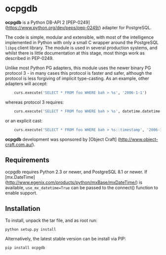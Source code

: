 # ocpgdb 

**ocpgdb** is a Python DB-API 2 [PEP-0249] (https://www.python.org/dev/peps/pep-0249/) adapter for PostgreSQL. 

The code is simple, modular and extensible, with most of the intelligence
implemented in Python with only a small C wrapper around the PostgreSQL
`libpq` client library. The module is used in several production systems,
and whilst there is little documentation at this stage, most things work
as described in PEP-0249.

Unlike most Python PG adapters, this module uses the newer binary PG
protocol 3 - in many cases this protocol is faster and safer, although
the protocol is less forgiving of implicit type-casting. As an example,
other adapters will accept:

```python
    curs.execute('SELECT * FROM foo WHERE bah > %s', '2006-1-1')
```

whereas protocol 3 requires:

```python
    curs.execute('SELECT * FROM foo WHERE bah > %s', datetime.datetime(2006,1,1))
```

or an explicit cast:

```python
    curs.execute('SELECT * FROM foo WHERE bah > %s::timestamp', '2006-1-1')
```

**ocpgdb** development was sponsored by [Object Craft] (http://www.object-craft.com.au/).

## Requirements

ocpgdb requires Python 2.3 or newer, and PostgreSQL 8.1 or newer. If
[mx.DateTime] (http://www.egenix.com/products/python/mxBase/mxDateTime/)
is available, `use_mx_datetime=True` can be passed to the connect()
function to enable support.

## Installation

To install, unpack the tar file, and as root run:

    python setup.py install

Alternatively, the latest stable version can be install via PIP:

    pip install ocpgdb
